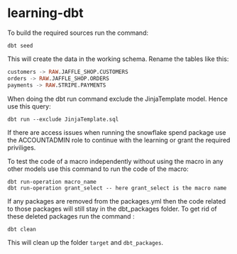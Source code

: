 # learning-dbt

To build the required sources run the command:
```
dbt seed
```

This will create the data in the working schema. 
Rename the tables like this: 
```SQL
customers -> RAW.JAFFLE_SHOP.CUSTOMERS
orders -> RAW.JAFFLE_SHOP.ORDERS
payments -> RAW.STRIPE.PAYMENTS
```

When doing the dbt run command exclude the JinjaTemplate model. Hence use this query:
```
dbt run --exclude JinjaTemplate.sql
```

If there are access issues when running the snowflake spend package use the ACCOUNTADMIN role to continue with the learning or grant the required priviliges. 

To test the code of a macro independently without using the macro in any other models use this command to run the code of the macro: 
```
dbt run-operation macro_name
dbt run-operation grant_select -- here grant_select is the macro name 
```

If any packages are removed from the packages.yml then the code related to those packages will still stay in the dbt_packages folder. To get rid of these deleted packages run the command :
```
dbt clean
```

This will clean up the folder ```target``` and ```dbt_packages```.